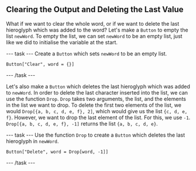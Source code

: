 ## Clearing the Output and Deleting the Last Value

What if we want to clear the whole word, or if we want to delete the last hieroglyph which was added to the word?
Let's make a `Button` to empty the list `newWord`. To empty the list, we can set `newWord` to be an empty list, just like we did to initialise the variable at the start.

--- task ---
Create a `Button` which sets `newWord` to be an empty list.

```
Button["Clear", word = {}]
```
--- /task ---

Let's also make a `Button` which deletes the last hieroglyph which was added to `newWord`.
In order to delete the last character inserted into the list, we can use the function `Drop`. `Drop` takes two arguments, the list, and the elements in the list we want to drop.
To delete the first two elements of the list, we would `Drop[{a, b, c, d, e, f}, 2]`, which would give us the list `{c, d, e, f}`. However, we want to drop the last element of the list. For this, we use `-1`. `Drop[{a, b, c, d, e, f}, -1]` returns the list `{a, b, c, d, e}`.
 
--- task ---
Use the function `Drop` to create a `Button` which deletes the last hieroglyph in `newWord`.

```
Button["Delete", word = Drop[word, -1]]
```
 --- /task ---
